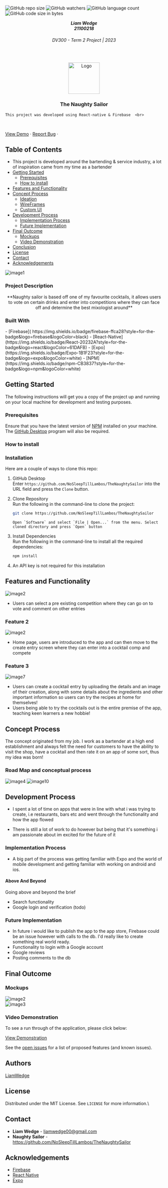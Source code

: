 <!-- Repository Information & Links-->
<br />

![GitHub repo size](https://img.shields.io/github/repo-size/MikeMaynard14/termoneexample)
![GitHub watchers](https://img.shields.io/github/watchers/MikeMaynard14/termoneexample)
![GitHub language count](https://img.shields.io/github/languages/count/MikeMaynard14/termoneexample)
![GitHub code size in bytes](https://img.shields.io/github/languages/code-size/MikeMaynard14/termoneexample)

<!-- HEADER SECTION -->
<h5 align="center" style="padding:0;margin:0;">Liam Wedge</h5>
<h5 align="center" style="padding:0;margin:0;">21100218</h5>
<h6 align="center">DV300 - Term 2 Project | 2023</h6>
</br>
<p align="center">

  <a href="https://github.com/NoSleepTillLambos/TheNaughtySailor">
    <img height="100" width="100" src="assets/logo/logo1.png" alt="Logo">
  </a>
  
  <h3 align="center">The Naughty Sailor</h3>

  <p align="center">
    
    This project was developed using React-native & Firebase  <br>
    
    
   <br />
  
   <a href="https://drive.google.com/drive/folders/1bHFGq7nIGPdDqJGrCNNCiSqTUyPk-h7F">View Demo</a>
    ·
    <a href="https://github.com/NoSleepTillLambos/TheNaughtySailor">Report Bug</a>
    ·
    
</p>
<!-- TABLE OF CONTENTS -->

## Table of Contents

- This project is developed around the bartending & service industry, a lot of inspiration came from my time as a bartender <br/>
- [Getting Started](#getting-started)
  - [Prerequisites](#prerequisites)
  - [How to install](#how-to-install)
- [Features and Functionality](#features-and-functionality)
- [Concept Process](#concept-process)
  - [Ideation](#ideation)
  - [WireFrames](#wireframes)
  - [Custom UI](#user-flow)
- [Development Process](#development-process)
  - [Implementation Process](#implementation-process)
  - [Future Implementation](#peer-reviews)
- [Final Outcome](#final-outcome)
  - [Mockups](#mockups)
  - [Video Demonstration](#video-demonstration)
- [Conclusion](#conclusion)
- [License](#license)
- [Contact](liamwedge00@gmail.com)
- [Acknowledgements](#acknowledgements)

<!-- header image of project -->

![image1](assets/mockups/18837903.png)

### Project Description

<p align="center">**Naughty sailor is based off one of my favourite cocktails, it allows users to vote on certain drinks and enter into competitions where they can face off and determine the best mixologist around**</p>

### Built With

<p>
- [Firebase](	https://img.shields.io/badge/firebase-ffca28?style=for-the-badge&logo=firebase&logoColor=black)
- [React-Native](https://img.shields.io/badge/React-20232A?style=for-the-badge&logo=react&logoColor=61DAFB)
- [Expo](https://img.shields.io/badge/Expo-1B1F23?style=for-the-badge&logo=expo&logoColor=white)
- [NPM](https://img.shields.io/badge/npm-CB3837?style=for-the-badge&logo=npm&logoColor=white)
</p>


**<!-- GETTING STARTED -->**

## Getting Started

The following instructions will get you a copy of the project up and running on your local machine for development and testing purposes.

### Prerequisites

Ensure that you have the latest version of [NPM](https://www.npmjs.com/) installed on your machine. The [GitHub Desktop](https://desktop.github.com/) program will also be required.

### How to install

### Installation

Here are a couple of ways to clone this repo:

1.  GitHub Desktop </br>
    Enter `https://github.com/NoSleepTillLambos/TheNaughtySailor` into the URL field and press the `Clone` button.

2.  Clone Repository </br>
    Run the following in the command-line to clone the project:

    ```sh
    git clone https://github.com/NoSleepTillLambos/TheNaughtySailor
    ```

        Open `Software` and select `File | Open...` from the menu. Select cloned directory and press `Open` button

3.  Install Dependencies </br>
    Run the following in the command-line to install all the required dependencies:

    ```sh
    npm install
    ```

4.  An API key is not required for this installation

<!-- FEATURES AND FUNCTIONALITY-->

## Features and Functionality

<!-- note how you can use your gitHub link. Just make a path to your assets folder -->

![image2](assets/mockups/fetch.JPG)

- Users can select a pre existing competition where they can go on to vote and comment on other entries

### Feature 2

![image2](assets/mockups/home.JPG)

- Home page, users are introduced to the app and can then move to the create entry screen where they can enter into a cocktail comp and compete

### Feature 3

![image7](assets/mockups/createEntry.JPG)

- Users can create a cocktail entry by uploading the details and an image of their creation, along with some details about the ingredients and other important information so users can try the recipes at home for themselves!
- Users being able to try the cocktails out is the entire premise of the app, teaching keen learners a new hobbie!

<!-- CONCEPT PROCESS -->
<!-- Briefly explain your concept ideation process -->
<!-- here you will add things like wireframing, data structure planning, anything that shows your process. You need to include images-->

## Concept Process

The concept originated from my job. I work as a bartender at a high end establishment and always felt the need for customers to have the ability to visit the shop,
have a cocktail and then rate it on an app of some sort, thus my idea was born!

### Road Map and conceptual process

![image4](assets/mockups/Frame66.png)
![image10](assets/userFlow.jpg)
<!-- DEVELOPMENT PROCESS -->

## Development Process

- I spent a lot of time on apps that were in line with what i was trying to create, i.e restaurants, bars etc and went through the functionality and how the app flowed

- There is still a lot of work to do however but being that it's something i am passionate about im excited for the future of it

### Implementation Process

<!-- stipulate all of the functionality you included in the project -->
<!-- This is your time to shine, explain the technical nuances of your project, how did you achieve the final outcome!-->

- A big part of the process was getting familiar with Expo and the world of mobile development and getting familiar with working on android and ios.

#### Above And Beyond

Going above and beyond the brief

<!-- what did you learn outside of the classroom and implement into your project-->

- Search functionality
- Google login and verification (todo)

### Future Implementation

<!-- stipulate functionality and improvements that can be implemented in the future. -->

- In future i would like to publish the app to the app store, Firebase could be an issue however with calls to the db. I'd really like to create something real world ready.
- Functionality to login with a Google account
- Google reviews
- Posting comments to the db

<!-- MOCKUPS -->

## Final Outcome

### Mockups

![image2](assets/mockups/2.png)
<br>
![image3](assets/mockups/3.png)

<!-- VIDEO DEMONSTRATION -->

### Video Demonstration

To see a run through of the application, please click below:

[View Demonstration](https://drive.google.com/drive/folders/1IiMC4ZpDRhs8Q5RuAk9rlZmzaHfeihNa)

See the [open issues](https://github.com/NoSleepTillLambos/TheNaughtySailor) for a list of proposed features (and known issues).

<!-- AUTHORS -->

## Authors

[LiamWedge](https://github.com/NoSleepTillLambos)

<!-- LICENSE -->

## License

Distributed under the MIT License. See `LICENSE` for more information.\

<!-- LICENSE -->

## Contact

- **Liam Wedge** - [liamwedge00@gmail.com]()
- **Naughty Sailor** - https://github.com/NoSleepTillLambos/TheNaughtySailor

<!-- ACKNOWLEDGEMENTS -->

## Acknowledgements

<!-- all resources that you used and Acknowledgements here -->

- [Firebase](https://console.firebase.google.com/)
- [React Native](https://reactnative.dev/)
- [Expo](https://expo.dev/)
